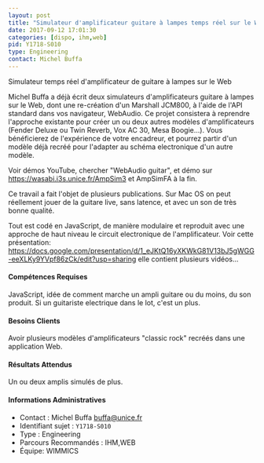 ```yaml
---
layout: post
title: "Simulateur d'amplificateur guitare à lampes temps réel sur le Web"
date: 2017-09-12 17:01:30
categories: [dispo, ihm,web]
pid: Y1718-S010
type: Engineering
contact: Michel Buffa
---
```

       
Simulateur temps réel d'amplificateur de guitare à lampes sur le Web

Michel Buffa a déjà écrit deux simulateurs d'amplificateurs guitare à lampes sur le Web, dont une re-création d'un Marshall JCM800, à l'aide de l'API standard dans vos navigateur, WebAudio. Ce projet consistera à reprendre l'approche existante pour créer un ou deux autres modèles d'amplificateurs (Fender Deluxe ou Twin Reverb, Vox AC 30, Mesa Boogie...). Vous bénéficierez de l'expérience de votre encadreur, et pourrez partir d'un modèle déjà recréé pour l'adapter au schéma electronique d'un autre modèle.

Voir démos YouTube, chercher "WebAudio guitar", et démo sur https://wasabi.i3s.unice.fr/AmpSim3 et AmpSimFA à la fin.

Ce travail a fait l'objet de plusieurs publications. Sur Mac OS on peut réellement jouer de la guitare live, sans latence, et avec un son de très bonne qualité.

Tout est codé en JavaScript, de manière modulaire et reproduit avec une approche de haut niveau le circuit electronique de l'amplificateur. Voir cette présentation: https://docs.google.com/presentation/d/1_eJKtQ16yXKWkG81V13bJ5gWGG-eeXLKy9YVpf86zCk/edit?usp=sharing elle contient plusieurs vidéos...

#### Compétences Requises
JavaScript, idée de comment marche un ampli guitare ou du moins, du son produit. Si un guitariste electrique dans le lot, c'est un plus.


#### Besoins Clients
Avoir plusieurs modèles d'amplificateurs "classic rock" recréés dans une application Web.

#### Résultats Attendus
Un ou deux amplis simulés de plus.
     

#### Informations Administratives
  * Contact : Michel Buffa <buffa@unice.fr>
  * Identifiant sujet : `Y1718-S010`
  * Type : Engineering
  * Parcours Recommandés : IHM,WEB
  * Équipe: WIMMICS
     